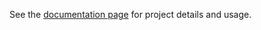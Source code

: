 See the [documentation page](http://conceptboard.github.com/jenkins-build-per-branch/) for project details and usage.
